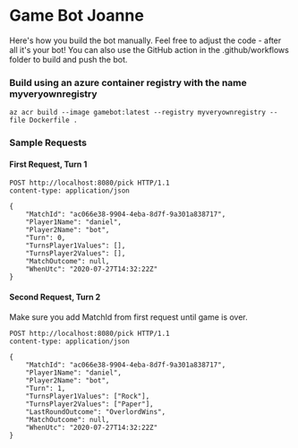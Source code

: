 # Game Bot Joanne
Here's how you build the bot manually. 
Feel free to adjust the code - after all it's your bot!
You can also use the GitHub action in the .github/workflows folder to build and push the bot.    

### Build using an azure container registry with the name myveryownregistry
```
az acr build --image gamebot:latest --registry myveryownregistry --file Dockerfile .
```

### Sample Requests

#### First Request, Turn 1
```
POST http://localhost:8080/pick HTTP/1.1
content-type: application/json

{
    "MatchId": "ac066e38-9904-4eba-8d7f-9a301a838717",
    "Player1Name": "daniel",
    "Player2Name": "bot",
    "Turn": 0,
    "TurnsPlayer1Values": [],
    "TurnsPlayer2Values": [],
    "MatchOutcome": null,
    "WhenUtc": "2020-07-27T14:32:22Z"
}
```

#### Second Request, Turn 2
Make sure you add MatchId from first request until game is over.
```
POST http://localhost:8080/pick HTTP/1.1
content-type: application/json

{
    "MatchId": "ac066e38-9904-4eba-8d7f-9a301a838717",
    "Player1Name": "daniel",
    "Player2Name": "bot",
    "Turn": 1,
    "TurnsPlayer1Values": ["Rock"],
    "TurnsPlayer2Values": ["Paper"],
    "LastRoundOutcome": "OverlordWins",
    "MatchOutcome": null,
    "WhenUtc": "2020-07-27T14:32:22Z"
}
```

